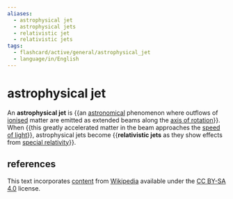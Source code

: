 ```yaml
---
aliases:
  - astrophysical jet
  - astrophysical jets
  - relativistic jet
  - relativistic jets
tags:
  - flashcard/active/general/astrophysical_jet
  - language/in/English
---
```


# astrophysical jet

An __astrophysical jet__ is {{an [astronomical](astronomy.md) phenomenon where outflows of [ionised](ionization.md) matter are emitted as extended beams along the [axis of rotation](rotation.md)}}. When {{this greatly accelerated matter in the beam approaches the [speed of light](speed%20of%20light.md)}}, astrophysical jets become {{__relativistic jets__ as they show effects from [special relativity](special%20relativity.md)}}. <!--SR:!2024-09-08,17,290!2024-09-07,16,290!2024-09-06,15,290-->

## references

This text incorporates [content](https://en.wikipedia.org/wiki/astrophysical_jet) from [Wikipedia](Wikipedia.md) available under the [CC BY-SA 4.0](https://creativecommons.org/licenses/by-sa/4.0/) license.
